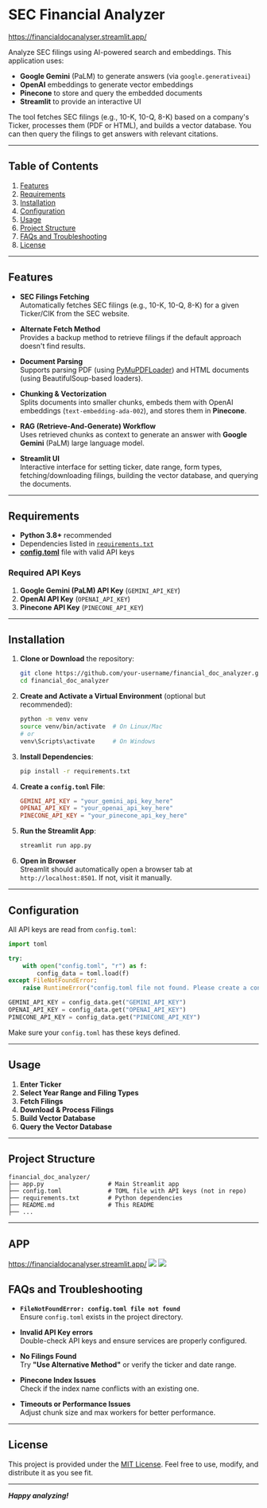 # SEC Financial Analyzer

https://financialdocanalyser.streamlit.app/


Analyze SEC filings using AI-powered search and embeddings. This application uses:
- **Google Gemini** (PaLM) to generate answers (via `google.generativeai`)
- **OpenAI** embeddings to generate vector embeddings
- **Pinecone** to store and query the embedded documents
- **Streamlit** to provide an interactive UI

The tool fetches SEC filings (e.g., 10-K, 10-Q, 8-K) based on a company's Ticker, processes them (PDF or HTML), and builds a vector database. You can then query the filings to get answers with relevant citations.

---

## Table of Contents

1. [Features](#features)
2. [Requirements](#requirements)
3. [Installation](#installation)
4. [Configuration](#configuration)
5. [Usage](#usage)
6. [Project Structure](#project-structure)
7. [FAQs and Troubleshooting](#faqs-and-troubleshooting)
8. [License](#license)

---

## Features

- **SEC Filings Fetching**  
  Automatically fetches SEC filings (e.g., 10-K, 10-Q, 8-K) for a given Ticker/CIK from the SEC website.

- **Alternate Fetch Method**  
  Provides a backup method to retrieve filings if the default approach doesn't find results.

- **Document Parsing**  
  Supports parsing PDF (using [PyMuPDFLoader](https://github.com/lanpa/pdf-extractor/blob/master/langchain_community/document_loaders/pymupdf.py)) and HTML documents (using BeautifulSoup-based loaders).

- **Chunking & Vectorization**  
  Splits documents into smaller chunks, embeds them with OpenAI embeddings (`text-embedding-ada-002`), and stores them in **Pinecone**.

- **RAG (Retrieve-And-Generate) Workflow**  
  Uses retrieved chunks as context to generate an answer with **Google Gemini** (PaLM) large language model.

- **Streamlit UI**  
  Interactive interface for setting ticker, date range, form types, fetching/downloading filings, building the vector database, and querying the documents.

---

## Requirements

- **Python 3.8+** recommended
- Dependencies listed in [`requirements.txt`](./requirements.txt)
- [**config.toml**](#configuration) file with valid API keys

### Required API Keys

1. **Google Gemini (PaLM) API Key** (`GEMINI_API_KEY`)
2. **OpenAI API Key** (`OPENAI_API_KEY`)
3. **Pinecone API Key** (`PINECONE_API_KEY`)

---

## Installation

1. **Clone or Download** the repository:
   ```bash
   git clone https://github.com/your-username/financial_doc_analyzer.git
   cd financial_doc_analyzer
   ```

2. **Create and Activate a Virtual Environment** (optional but recommended):
   ```bash
   python -m venv venv
   source venv/bin/activate  # On Linux/Mac
   # or
   venv\Scripts\activate     # On Windows
   ```

3. **Install Dependencies**:
   ```bash
   pip install -r requirements.txt
   ```

4. **Create a `config.toml` File**:
   ```toml
   GEMINI_API_KEY = "your_gemini_api_key_here"
   OPENAI_API_KEY = "your_openai_api_key_here"
   PINECONE_API_KEY = "your_pinecone_api_key_here"
   ```

5. **Run the Streamlit App**:
   ```bash
   streamlit run app.py
   ```

6. **Open in Browser**  
   Streamlit should automatically open a browser tab at `http://localhost:8501`. If not, visit it manually.

---

## Configuration

All API keys are read from `config.toml`:

```python
import toml

try:
    with open("config.toml", "r") as f:
        config_data = toml.load(f)
except FileNotFoundError:
    raise RuntimeError("config.toml file not found. Please create a config.toml with your API keys.")

GEMINI_API_KEY = config_data.get("GEMINI_API_KEY")
OPENAI_API_KEY = config_data.get("OPENAI_API_KEY")
PINECONE_API_KEY = config_data.get("PINECONE_API_KEY")
```

Make sure your `config.toml` has these keys defined.

---

## Usage

1. **Enter Ticker**
2. **Select Year Range and Filing Types**
3. **Fetch Filings**
4. **Download & Process Filings**
5. **Build Vector Database**
6. **Query the Vector Database**

---

## Project Structure

```
financial_doc_analyzer/
├── app.py                  # Main Streamlit app
├── config.toml             # TOML file with API keys (not in repo)
├── requirements.txt        # Python dependencies
├── README.md               # This README
├── ...
```

---
## APP
https://financialdocanalyser.streamlit.app/
![](https://github.com/abh2050/financial_doc_analyser/blob/main/pic1.png)
![](https://github.com/abh2050/financial_doc_analyser/blob/main/pic2.png)

## FAQs and Troubleshooting

- **`FileNotFoundError: config.toml file not found`**  
  Ensure `config.toml` exists in the project directory.

- **Invalid API Key errors**  
  Double-check API keys and ensure services are properly configured.

- **No Filings Found**  
  Try **"Use Alternative Method"** or verify the ticker and date range.

- **Pinecone Index Issues**  
  Check if the index name conflicts with an existing one.

- **Timeouts or Performance Issues**  
  Adjust chunk size and max workers for better performance.

---

## License

This project is provided under the [MIT License](LICENSE.md). Feel free to use, modify, and distribute it as you see fit.

---

_**Happy analyzing!**_
